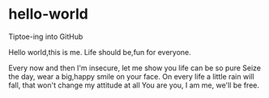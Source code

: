 # hello-world
Tiptoe-ing into GitHub

Hello world,this is me.
Life should be,fun for everyone.

Every now and then I'm insecure,
let me show you life can be so pure
Seize the day, wear a big,happy smile on your face.
On every life a little rain will fall,
that won't change my attitude at all
You are you, I am me, we'll be free.

